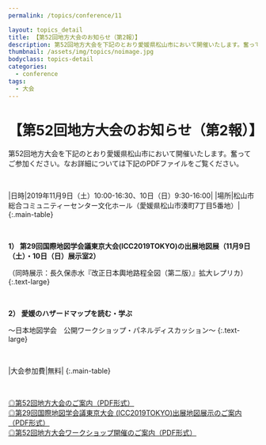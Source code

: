 ```yaml
---
permalink: /topics/conference/11

layout: topics_detail
title: 【第52回地方大会のお知らせ（第2報）】
description: 第52回地方大会を下記のとおり愛媛県松山市において開催いたします。奮ってご参加ください。
thumbnail: /assets/img/topics/noimage.jpg
bodyclass: topics-detail
categories:
  - conference
tags:
  - 大会
---
```


# 【第52回地方大会のお知らせ（第2報）】
第52回地方大会を下記のとおり愛媛県松山市において開催いたします。奮ってご参加ください。なお詳細については下記のPDFファイルをご覧ください。

<br>

|日時|2019年11月9日（土）10:00-16:30、10日（日）9:30-16:00|
|場所|松山市総合コミュニティーセンター文化ホール（愛媛県松山市湊町7丁目5番地）|
{:.main-table}

<br>

**1） 第29回国際地図学会議東京大会(ICC2019TOKYO)の出展地図展（11月9日（土）・10日（日）展示室2）**

（同時展示：長久保赤水『改正日本輿地路程全図（第二版）』拡大レプリカ）
{:.text-large}

<br>

**2） 愛媛のハザードマップを読む・学ぶ**

～日本地図学会　公開ワークショップ・パネルディスカッション～
{:.text-large}

<br>

|大会参加費|無料|
{:.main-table}

<br>

[◎第52回地方大会のご案内（PDF形式）](../../archive/file/program/program2019matsuyama_191021.pdf)<br>
[◎第29回国際地図学会議東京大会 (ICC2019TOKYO)出展地図展示のご案内（PDF形式）](../../archive/file/program/iccexhibition2019matsuyama_191021.pdf)<br>
[◎第52回地方大会ワークショップ開催のご案内（PDF形式）](../../archive/file/program/workshop2019matsuyama_191021.pdf)
